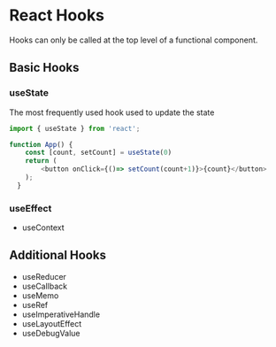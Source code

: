 # React Hooks
Hooks can only be called at the top level of a functional component.


## Basic Hooks

### useState
The most frequently used hook used to update the state
```JavaScript
import { useState } from 'react';

function App() {
    const [count, setCount] = useState(0)
    return (
        <button onClick={()=> setCount(count+1)}>{count}</button>
    );
  }
```

### useEffect
* useContext

## Additional Hooks
* useReducer
* useCallback
* useMemo
* useRef
* useImperativeHandle
* useLayoutEffect
* useDebugValue
